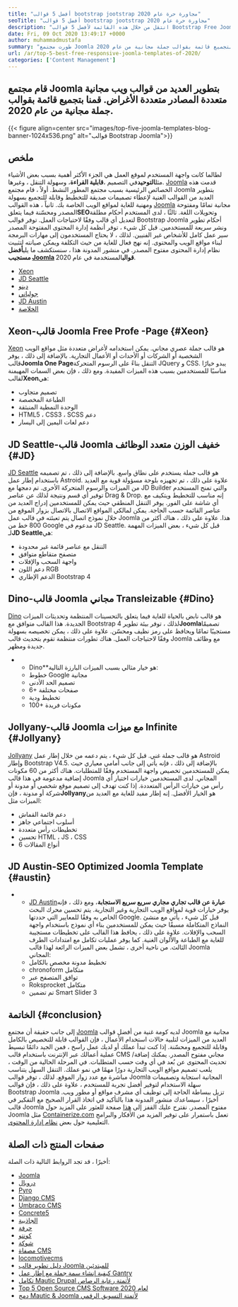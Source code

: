 ```yaml
---
title: "أفضل 5 قوالب bootstrap jootstrap مجاورة حرة عام 2020" 
seoTitle: "أفضل 5 قوالب bootstrap jootstrap مجاورة حرة عام 2020" 
description: "انتقل من خلال هذه القائمة لأفضل 5 قوالب Bootstrap Free Joomla Free لعام 2020. اختر أفضل قائمة تناسب تجربة التصميم وتجربة المستخدم لموقع عملك." 
date: Fri, 09 Oct 2020 13:49:17 +0000
author: muhammadmustafa
summary: "طورت مجتمع Joomla العديد من قوالب ويب مجانية متعددة المصادر متعددة الأغراض. قمنا بتجميع قائمة بقوالب جملة مجانية من عام 2020." 
url: /ar/top-5-best-free-responsive-joomla-templates-of-2020/
categories: ['Content Management']
---
```


## قام مجتمع Joomla بتطوير العديد من قوالب ويب مجانية متعددة المصادر متعددة الأغراض. قمنا بتجميع قائمة بقوالب جملة مجانية من عام 2020.

{{< figure align=center src="images/top-five-joomla-templates-blog-banner-1024x536.png" alt="قوالب Bootstrap Joomla">}}


## ملخص
لطالما كانت واجهة المستخدم لموقع العمل هي الجزء الأكثر أهمية بسبب بعض الأشياء مثل**التوحيد**في التصميم ،**قابلية القراءة**، وسهولة التنقل ، وغيرها. [Joomla][1] قدمت هذه الخصائص الرئيسية بسبب مجتمع المطور النشط. أولاً ، قام مجتمع Joomla بتطوير العديد من القوالب الغنية لإعطاء تصميمات صديقة للتخطيط وقابلة للتجميع بسهولة ومهنية للغاية لمواقع الويب الخاصة بك. ثانياً ، هذه القوالب [Joomla][1] مجانية تمامًا ومفتوحة المصدر ومحسّنة فيما يتعلق**SEO**وتحويلات اللغة. ثالثًا ، لدى المستخدم أحكام مطلقة لتعديل أي قالب وفقًا لاحتياجات العمل. توفر قوالب Bootstrap Joomla أحكام تطوير ونشر سريعة للمستخدمين. قبل كل شيء ، توفر أنظمة إدارة المحتوى المفتوحة المصدر سير عمل كامل للأشخاص غير الفنيين. لذلك ، لا يحتاج المستخدمون إلى مهارات البرمجة لبناء مواقع الويب والمحتوى. إنه نهج فعال للغاية من حيث التكلفة ويمكن صيانته لتثبيت نظام إدارة المحتوى مفتوح المصدر. في منشور المدونة هذا ، سنستكشف ما يلي**أفضل مستجيب [Joomla][1] قوالب**المستخدمة في عام 2020.
  * [Xeon][2]
  * [JD Seattle][3]
  * [دينو][4]
  * [جولياني][5]
  * [JD Austin][6]
  * [الخلاصة][7]

## **Xeon**-**قالب Joomla Free Profe -Page** {#Xeon}
[Xeon][8] هو قالب جملة عصري مجاني. يمكن استخدامه لأغراض متعددة مثل مواقع الويب الشخصية أو الشركات أو الأحداث أو الأعمال التجارية. بالإضافة إلى ذلك ، يوفر قالب**Joomla One Page**التنقل بناءً على الرسوم المتحركة JQuery و CSS. يبدو خيارًا مناسبًا للمستخدمين بسبب هذه الميزات المفيدة.
ومع ذلك ، فإن بعض السمات المهيمنة لقالب**Xeon**هي:
  * تصميم متجاوب
  * الطباعة المخصصة
  * الوحدة النمطية المنبثقة
  * HTML5 ، CSS3 ، SCSS دعم
  * دعم لغات اليمين إلى اليسار

## **JD Seattle**-**قالب Joomla خفيف الوزن متعدد الوظائف** {#JD}
[JD Seattle][9] هو قالب جملة يستخدم على نطاق واسع. بالإضافة إلى ذلك ، تم تصميمه باستخدام إطار عمل Astroid. علاوة على ذلك ، تم تجهيزه بلوحة مسؤولة قوية مع العديد من الميزات والرسوم المتحركة الأخرى. تم دمجها مع JD Builder والتي تمنح المستخدم توفير أي قسم ونتيجة لذلك عن عناصر Drag & Drop. إنه مناسب للتخطيط ويتكيف مع أي شاشة على الفور. يوفر التنقل المنطقي حيث يمكن للمستخدمين إدراج العديد من عناصر القائمة حسب الحاجة. يمكن لمالكي المواقع الاتصال بالاتصال بزوار الموقع من خلال نموذج اتصال يتم تعبئته في قالب عمل Joomla هذا. علاوة على ذلك ، هناك أكثر من 800 خط من Google مدعوم في JD Seattle.
قبل كل شيء ، بعض الميزات المهمة لـ**JD Seattle**هي:
  * التنقل مع عناصر قائمة غير محدودة
  * متصفح متقاطع متوافق
  * واجهة السحب والإفلات
  * دعم اللون RGB
  * الدعم الإطاري Bootstrap 4

## **Dino**-**قالب Joomla مجاني Transleizable** {#Dino}
[Dino][10] هو قالب نابض بالحياة للغاية فيما يتعلق بالتحسينات المنتظمة وتحديثات الميزات الجديدة. هذا القالب متوافق مع Bootstrap 4 لذلك ، توفر بيئة تطوير**Joomla**تصميمًا مستجيبًا تمامًا ويحافظ على رمز نظيف ومحسّن. علاوة على ذلك ، يمكن تخصيصه بسهولة وفقًا لاحتياجات العمل. هناك تطورات منتظمة تقوم بتحديث قالب Joomla مع وظائف جديدة ومظهر.
* * Dino**هو خيار مثالي بسبب الميزات البارزة التالية:
  * خطوط Google مجانية
  * تصميم الحد الأدنى
  * 6+ صفحات مختلفة
  * تخطيط ودية
  * 100+ مكونات فريدة

## **Jollyany**-**قالب Joomla مع ميزات Infinite** {#Jollyany}
[Jollyany][11] هو قالب جملة غني. قبل كل شيء ، يتم دعمه من خلال إطار عمل Astroid وإطار Bootstrap V4.5. بالإضافة إلى ذلك ، فإنه يأتي إلى جانب أمامي معياري حيث يمكن للمستخدمين تخصيص واجهة المستخدم وفقًا للمتطلبات. هناك أكثر من 60 مكونات إضافية مدعومة في هذا قالب Joomla المجاني. لدى المستخدمين خيارات اختيار أي رأس من خيارات الرأس المتعددة. إذا كنت تهدف إلى تصميم موقع شخصي أو مدونة أو شركة أو مدونة ، فإن**Jollyany**هو الخيار الأفضل.
إنه إطار مفيد للغاية مع العديد من الميزات مثل:
  * دعم قائمة القماش
  * أسلوب اجتماعي جاهز
  * تخطيطات رأس متعددة
  * تحسين HTML ، JS ، CSS
  * 6 أنواع المقالات

## **JD Austin**-**SEO Optimized Joomla Template** {#austin}
* * [JD Austin][12]**عبارة عن قالب تجاري مجاري سريع سريع الاستجابة**، ومع ذلك ، فإنه يوفر خيارات قوية لمواقع الويب التجارية وغير التجارية. يتم تحسين محرك البحث الخاص به وفقًا للمعايير التي حددتها Google. قبل كل شيء ، يأتي مع منشئ النماذج المتكاملة مسبقًا حيث يمكن للمستخدمين بناء أي نموذج باستخدام واجهة السحب والإفلات. علاوة على ذلك ، يحافظ هذا القالب على تخطيطات مستجيبة للغاية مع الطباعة والألوان الغنية. كما يوفر عمليات تكامل مع امتدادات الطرف الثالث.
من ناحية أخرى ، تشمل بعض الميزات الرائعة لهذا قالب Joomla المجاني:
  * تخطيط مدونة مخصص بالكامل
  * chronoform متكامل
  * توافق المتصفح عبر
  * Roksprocket متكامل
  * تم تضمين Smart Slider 3

## الخاتمة   {#conclusion}
إلى جانب حقيقة أن مجتمع [Joomla][1] لديه كومة غنية من أفضل قوالب Joomla مجانية مع العديد من الميزات لتلبية حالات استخدام الأعمال ، فإن القوالب قابلة للتخصيص بالكامل وقابلة للتجميع ومحسّنة. إذا كنت تبدأ عملك أو لديك عمل راسخ ، فمن الجيد دائمًا تبسيط عملية أعمالك عبر الإنترنت باستخدام قالب CMS مجاني مفتوح المصدر. يمكنك إضافة/تحديث المحتوى عن بُعد في أي وقت حسب المتطلبات. في المرحلة الحالية من الوقت ، يلعب تصميم مواقع الويب التجارية دورًا مهمًا في نمو عملك. التنقل السهل يتناسب مباشرة مع عدد زوار الموقع. لذلك ، توفر قوالب Joomla المجانية استجابة وتصميمات سهلة الاستخدام لتوفير أفضل تجربة للمستخدم ، علاوة على ذلك ، فإن قوالب Bootstrap Joomla تزيل ببساطة الحاجة إلى توظيف أي مشرف مواقع أو مطور ويب. أخيرًا ، سيساعدك منشور المدونة هذا بالتأكيد في اتخاذ القرار الصحيح مع التفكير في قالب Joomla مفتوح المصدر.
نقترح عليك القفز إلى [هذا][1] صفحة للعثور على المزيد حول Joomla مثل [Containerize.com][13] تعمل باستمرار على توفير المزيد من الأفكار والبرامج التعليمية حول بعض [نظام إدارة المحتوى][14].

## صفحات المنتج ذات الصلة
أخيرًا ، قد تجد الروابط التالية ذات الصلة:
  * [Joomla][15]
  * [دروبال][16]
  * [Pyro][17]
  * [Django CMS][18]
  * [Umbraco CMS][19]
  * [Concrete5][20]
  * [الجاذبية][21]
  * [حرفة][22]
  * [كونتو][23]
  * [][24][شوكة][24]
  * [][24][مصفاة CMS][25]
  * [][24][locomotivecms][26]
  * [دليل تطوير قالب Joomla للمبتدئين][27]
  * [كيفية إنشاء سمة جملة مع إطار عمل Gantry][28]
  * [تكامل Mautic Drupal لأتمتة رعاية الرصاص][29]
  * [Top 5 Open Source CMS Software لعام 2020][30]
  * [دمج Mautic & Joomla لأتمتة التسويق الرقمي][31]

  
[1]: https://href.li/?https://products.containerize.com/content-management/joomla
[2]: #xeon
[3]: #jd
[4]: #dino
[5]: #jollyany
[6]: #austin
[7]: #Conclusion
[8]: https://www.joomshaper.com/joomla-templates/xeon
[9]: https://www.joomdev.com/products/templates/jd-seattle-template
[10]: https://www.templaza.com/download/joomla-templates/tz_membership/downloadinfo/222-tz-dino.html
[11]: https://www.templaza.com/download/joomla-templates/tz_membership/downloadinfo/223-tz-jollyany.html
[12]: https://www.joomdev.com/products/templates/jd-austin-template
[13]: https://href.li/?https://www.containerize.com/
[14]: https://href.li/?https://products.containerize.com/content-management
[15]: https://products.containerize.com/content-management/joomla
[16]: https://products.containerize.com/content-management/drupal
[17]: https://products.containerize.com/content-management/pyro
[18]: https://products.containerize.com/content-management/django
[19]: https://products.containerize.com/content-management/umbraco
[20]: https://products.containerize.com/content-management/concrete5
[21]: https://products.containerize.com/content-management/grav
[22]: https://products.containerize.com/content-management/craft
[23]: https://products.containerize.com/content-management/contao
[24]: https://products.containerize.com/content-management/fork
[25]: https://products.containerize.com/content-management/refinery-cms
[26]: https://products.containerize.com/content-management/locomotive-cms
[27]: https://blog.containerize.com/content-management/responsive-joomla-templates-tutorial/
[28]: https://blog.containerize.com/content-management/how-to-create-joomla-theme-joomla-gantry-framework/
[29]: https://blog.containerize.com/content-management/drupal-tutorial-automate-lead-growth-with-drupal-mautic/
[30]: https://blog.containerize.com/content-management/top-5-open-source-content-management-systems-for-2020/
[31]: https://blog.containerize.com/content-management/integrate-mautic-with-joomla-for-marketing-automation/
